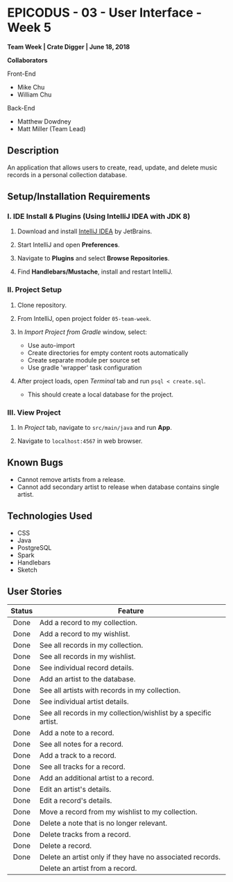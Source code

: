 # EPICODUS - 03 - User Interface - Week 5

**Team Week | Crate Digger | June 18, 2018**

**Collaborators**

Front-End

- Mike Chu
- William Chu

Back-End

- Matthew Dowdney
- Matt Miller (Team Lead)

## Description

An application that allows users to create, read, update, and delete music records in a personal collection database.

## Setup/Installation Requirements

### I. IDE Install & Plugins (Using IntelliJ IDEA with JDK 8)

1. Download and install [IntelliJ IDEA](https://www.jetbrains.com/idea/) by JetBrains.

2. Start IntelliJ and open **Preferences**.

3. Navigate to **Plugins** and select **Browse Repositories**.

4. Find **Handlebars/Mustache**, install and restart IntelliJ.

### II. Project Setup

1. Clone repository.

2. From IntelliJ, open project folder `05-team-week`.

3. In *Import Project from Gradle* window, select:

    - Use auto-import
    - Create directories for empty content roots automatically
    - Create separate module per source set
    - Use gradle 'wrapper' task configuration

4. After project loads, open *Terminal* tab and run `psql < create.sql`.

    - This should create a local database for the project.

### III. View Project

1. In *Project* tab, navigate to `src/main/java` and run **App**.

2. Navigate to `localhost:4567` in web browser.

## Known Bugs

- Cannot remove artists from a release.
- Cannot add secondary artist to release when database contains single artist.

## Technologies Used

- CSS
- Java
- PostgreSQL
- Spark
- Handlebars
- Sketch

## User Stories

| Status | Feature |
| :-: | --- |
| Done | Add a record to my collection. |
| Done | Add a record to my wishlist. |
| Done | See all records in my collection. |
| Done | See all records in my wishlist. |
| Done | See individual record details. |
| Done | Add an artist to the database. |
| Done | See all artists with records in my collection. |
| Done | See individual artist details. |
| Done | See all records in my collection/wishlist by a specific artist. |
| Done | Add a note to a record. |
| Done | See all notes for a record. |
| Done | Add a track to a record. |
| Done | See all tracks for a record. |
| Done | Add an additional artist to a record. |
| Done | Edit an artist's details. |
| Done | Edit a record's details. |
| Done | Move a record from my wishlist to my collection. |
| Done | Delete a note that is no longer relevant. |
| Done | Delete tracks from a record. |
| Done | Delete a record. |
| Done | Delete an artist only if they have no associated records. |
|  | Delete an artist from a record. |
